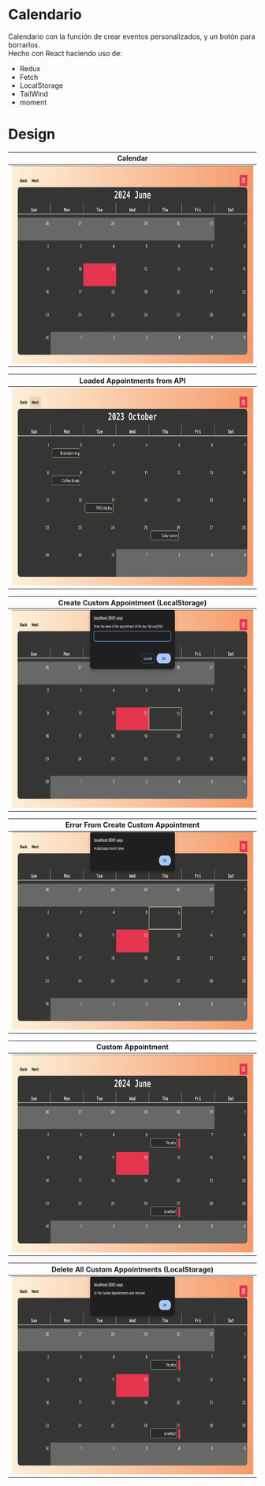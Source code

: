 # Calendario
Calendario con la función de crear eventos personalizados, y un botón para borrarlos. 
<br>
Hecho con React haciendo uso de:
- Redux
- Fetch
- LocalStorage
- TailWind
- moment

# Design
 |     Calendar    |
|:-------------:|
| <img src="/design/Calendar.png" alt="drawing" height="400"/>|  

|     Loaded Appointments from API    |
|:-------------:|
| <img src="/design/ApiAppointments.png" alt="drawing" height="400"/>|  

|  Create Custom Appointment (LocalStorage)  |      
|:----------:|
| <img src="/design/CreateCustomAppointment.png" alt="drawing" height="400"/> |

|  Error From Create Custom Appointment |      
|:----------:|
| <img src="/design/ErrorCreateCustomAppointment.png" alt="drawing" height="400"/> |

|  Custom Appointment |      
|:----------:|
| <img src="/design/CustomAppointments.png" alt="drawing" height="400"/> |

|  Delete All Custom Appointments (LocalStorage) |      
|:----------:|
| <img src="/design/RemoveCustomAppointments.png" alt="drawing" height="400"/> |

